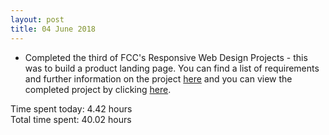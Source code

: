 ```yaml
---
layout: post
title: 04 June 2018
---
```


* Completed the third of FCC's Responsive Web Design Projects - this was to build a product landing page. You can find a list of requirements and further information on the project [here](https://learn.freecodecamp.org/responsive-web-design/responsive-web-design-projects/build-a-product-landing-page) and you can view the completed project by clicking [here](https://github.com/thomasjbell7/FCC-Product-Landing-Page).

Time spent today: 4.42 hours  
Total time spent: 40.02 hours  